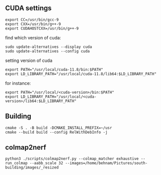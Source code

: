 ## CUDA settings

```
export CC=/usr/bin/gcc-9
export CXX=/usr/bin/g++-9
export CUDAHOSTCXX=/usr/bin/g++-9

```

find which version of cuda:

```
sudo update-alternatives --display cuda
sudo update-alternatives --config cuda
```

setting version of cuda

```
export PATH="/usr/local/cuda-11.8/bin:$PATH"
export LD_LIBRARY_PATH="/usr/local/cuda-11.8/lib64:$LD_LIBRARY_PATH"
```
for instance:

```
export PATH="/usr/local/<cuda-version>/bin:$PATH"
export LD_LIBRARY_PATH="/usr/local/<cuda-version>/lib64:$LD_LIBRARY_PATH"
```

## Building 


```
cmake -S . -B build -DCMAKE_INSTALL_PREFIX=~/usr
cmake --build build --config RelWithDebInfo -j
```


## colmap2nerf

```
python3 ./scripts/colmap2nerf.py --colmap_matcher exhaustive --run_colmap --aabb_scale 32 --images=/home/behnam/Pictures/south-building/images/_resized
```

